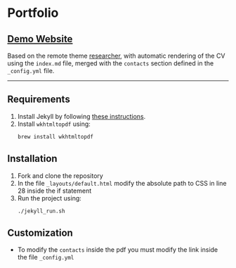 # Portfolio

## [**Demo Website**](https://Rickypanta0.github.io)  
Based on the remote theme [researcher](https://github.com/ankitsultana/researcher), with automatic rendering of the CV using the `index.md` file, merged with the `contacts` section defined in the `_config.yml` file.

---

## Requirements

1. Install Jekyll by following [these instructions](https://jekyllrb.com/docs/installation/).  
2. Install `wkhtmltopdf` using:  
   ```bash
   brew install wkhtmltopdf

## Installation
1. Fork and clone the repository
2. In the file `_layouts/default.html` modify the absolute path to CSS in line 28 inside the if statement
3. Run the project using:
    ```bash
    ./jekyll_run.sh

## Customization
- To modify the `contacts` inside the pdf you must modify the link inside the file `_config.yml`
